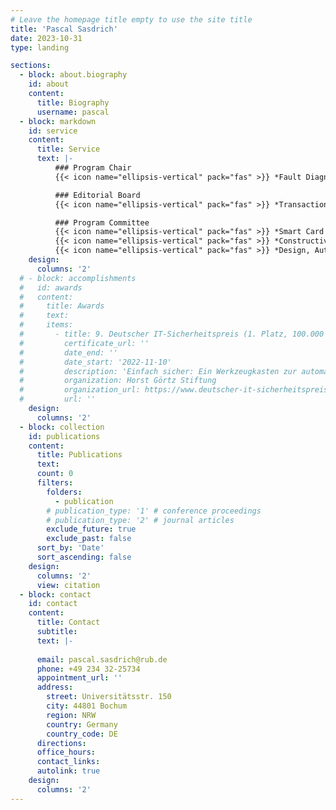 ```yaml
---
# Leave the homepage title empty to use the site title
title: 'Pascal Sasdrich'
date: 2023-10-31
type: landing

sections:
  - block: about.biography
    id: about
    content:
      title: Biography
      username: pascal
  - block: markdown
    id: service
    content:
      title: Service
      text: |-
          ### Program Chair
          {{< icon name="ellipsis-vertical" pack="fas" >}} *Fault Diagnosis and Tolerance in Cryptography (FDTC)* [**2023**](https://fdtc.deib.polimi.it/FDTC23/)<br>

          ### Editorial Board
          {{< icon name="ellipsis-vertical" pack="fas" >}} *Transactions on Cryptographic Hardware and Embedded Systems (IACR TCHES)* [**2021**](https://ches.iacr.org/2021/), [**2022**](https://ches.iacr.org/2022/), [**2023**](https://ches.iacr.org/2023/), [**2024**](https://ches.iacr.org/2024/)<br>

          ### Program Committee
          {{< icon name="ellipsis-vertical" pack="fas" >}} *Smart Card Research and Advanced Application (CARDIS)* [**2021**](https://cardis2021.its.uni-luebeck.de/), [**2022**](https://events.cs.bham.ac.uk/cardis2022/), [**2023**](https://sbd-research.nl/cardis-2023/)<br>
          {{< icon name="ellipsis-vertical" pack="fas" >}} *Constructive Side‐Channel Analysis and Secure Design (COSADE)* [**2023**](https://www.cosade.org/cosade23/)<br>
          {{< icon name="ellipsis-vertical" pack="fas" >}} *Design, Automation and Test in Europe (DATE)* [**2024**](https://www.date-conference.com/tpc#DT5)
    design:
      columns: '2'
  # - block: accomplishments
  #   id: awards
  #   content:
  #     title: Awards
  #     text:
  #     items:
  #       - title: 9. Deutscher IT-Sicherheitspreis (1. Platz, 100.000 €)
  #         certificate_url: ''
  #         date_end: ''
  #         date_start: '2022-11-10'
  #         description: 'Einfach sicher: Ein Werkzeugkasten zur automatisierten Erstellung geschützter Hardware (zusammen mit David Knichel, Amir Moradi und Nicolai Müller)'
  #         organization: Horst Görtz Stiftung
  #         organization_url: https://www.deutscher-it-sicherheitspreis.de/
  #         url: ''
    design:
      columns: '2'
  - block: collection
    id: publications
    content:
      title: Publications
      text:
      count: 0
      filters:
        folders:
          - publication
        # publication_type: '1' # conference proceedings
        # publication_type: '2' # journal articles
        exclude_future: true
        exclude_past: false
      sort_by: 'Date'
      sort_ascending: false
    design:
      columns: '2'
      view: citation
  - block: contact
    id: contact
    content:
      title: Contact
      subtitle:
      text: |-
       
      email: pascal.sasdrich@rub.de
      phone: +49 234 32-25734
      appointment_url: ''
      address:
        street: Universitätsstr. 150
        city: 44801 Bochum
        region: NRW
        country: Germany
        country_code: DE
      directions: 
      office_hours:
      contact_links:
      autolink: true
    design:
      columns: '2'
---
```

